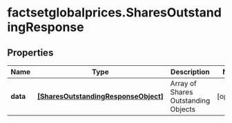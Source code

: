 # factsetglobalprices.SharesOutstandingResponse

## Properties

Name | Type | Description | Notes
------------ | ------------- | ------------- | -------------
**data** | [**[SharesOutstandingResponseObject]**](SharesOutstandingResponseObject.md) | Array of Shares Outstanding Objects | [optional] 


